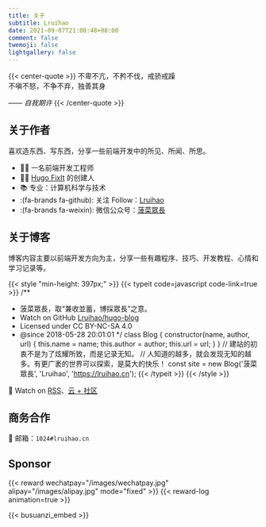 ```yaml
---
title: 关于
subtitle: Lruihao
date: 2021-09-07T21:00:48+08:00
comment: false
twemoji: false
lightgallery: false
---
```


{{< center-quote >}}
不卑不亢，不矜不伐，戒骄戒躁\
不嗔不怒，不争不弃，独善其身

_—— 自我期许_
{{< /center-quote >}}

## 关于作者

喜欢造东西、写东西，分享一些前端开发中的所见、所闻、所思。

- 👨‍💻 一名前端开发工程师
- 👨‍💼 [Hugo FixIt](https://github.com/hugo-fixit) 的创建人
- 📚 专业：计算机科学与技术
- :(fa-brands fa-github): 关注 Follow：[Lruihao](https://github.com/Lruihao)
- :(fa-brands fa-weixin): 微信公众号：[菠菜眾長](https://lruihao.cn/images/qr-wx-mp.webp)

## 关于博客

博客内容主要以前端开发方向为主，分享一些有趣程序、技巧、开发教程、心情和学习记录等。

{{< style "min-height: 397px;" >}}
{{< typeit code=javascript code-link=true >}}
/**
 * 菠菜眾長，取“兼收並蓄，博採眾長”之意。
 * Watch on GitHub [Lruihao/hugo-blog](https://github.com/Lruihao/hugo-blog) 
 * Licensed under CC BY-NC-SA 4.0
 * @since 2018-05-28 20:01:01
 */
class Blog {
  constructor(name, author, url) {
    this.name = name;
    this.author = author;
    this.url = url;
  }
}
// 建站的初衷不是为了炫耀所致，而是记录无知。
// 人知道的越多，就会发现无知的越多。有更广袤的世界可以探索，是莫大的快乐！
const site = new Blog('菠菜眾長', 'Lruihao', 'https://lruihao.cn');
{{< /typeit >}}
{{< /style >}}

🔗 Watch on [RSS](http://lruihao.cn/index.xml)、[云 + 社区](https://cloud.tencent.com/developer/column/94521)

## 商务合作

📮 邮箱：`1024#lruihao.cn`

## Sponsor

{{< reward wechatpay="/images/wechatpay.jpg" alipay="/images/alipay.jpg" mode="fixed" >}}
{{< reward-log animation=true >}}

<!-- markdownlint-disable-file -->

{{< busuanzi_embed >}}
